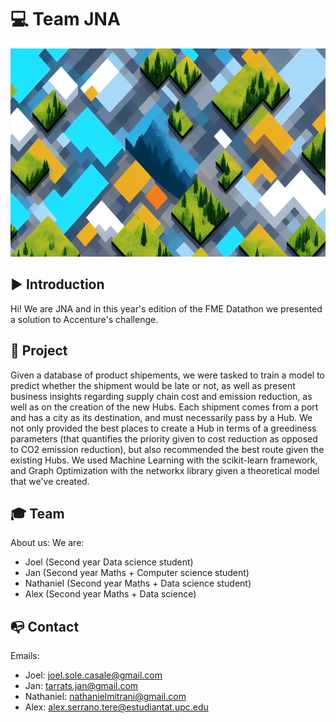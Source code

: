 # 💻 Team JNA

<p align="center">
  <img width="1024" height="333" src="https://raw.githubusercontent.com/JNA-DatathonFME2022/.github/main/profile/assets/landscape.png">
</p>

## ▶️ Introduction
Hi! We are JNA and in this year's edition of the FME Datathon we presented a solution to Accenture's challenge. 

## 🧭 Project
Given a database of product shipements, we were tasked to train a model to predict whether the shipment would be late or not, as well as present business insights regarding supply chain cost and emission reduction, as well as on the creation of the new Hubs. Each shipment comes from a port and has a city as its destination, and must necessarily pass by a Hub. We not only provided the best places to create a Hub in terms of a greediness parameters (that quantifies the priority given to cost reduction as opposed to CO2 emission reduction), but also recommended the best route given the existing Hubs. 
We used Machine Learning with the scikit-learn framework, and Graph Optimization with the networkx library given a theoretical model that we've created.

## 🎓 Team

About us:
We are:
- Joel (Second year Data science student)
- Jan (Second year Maths + Computer science student)
- Nathaniel (Second year Maths + Data science student)
- Alex (Second year Maths + Data science)

## 📭 Contact

Emails:
- Joel: joel.sole.casale@gmail.com
- Jan: tarrats.jan@gmail.com
- Nathaniel: nathanielmitrani@gmail.com
- Alex: alex.serrano.tere@estudiantat.upc.edu

